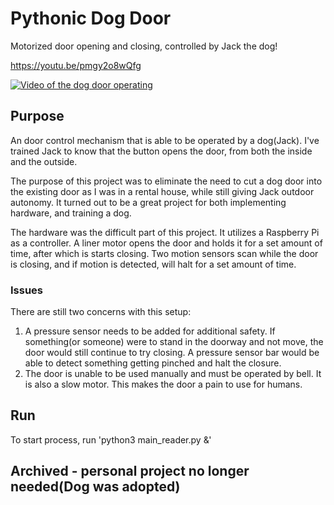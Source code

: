 # Pythonic Dog Door
Motorized door opening and closing, controlled by Jack the dog!

https://youtu.be/pmgy2o8wQfg

[![Video of the dog door operating](https://img.youtube.com/vi/pmgy2o8wQfg/0.jpg)](https://www.youtube.com/watch?v=pmgy2o8wQfg)


## Purpose
An door control mechanism that is able to be operated by a dog(Jack). I've trained Jack to know that the button opens the door, from both the inside and the outside.

The purpose of this project was to eliminate the need to cut a dog door into the existing door as I was in a rental house, while still giving Jack outdoor autonomy. It turned out to be a great project for both implementing hardware, and training a dog.

The hardware was the difficult part of this project. It utilizes a Raspberry Pi as a controller. A liner motor opens the door and holds it for a set amount of time, after which is starts closing. Two motion sensors scan while the door is closing, and if motion is detected, will halt for a set amount of time. 

### Issues
There are still two concerns with this setup:
1. A pressure sensor needs to be added for additional safety. If something(or someone) were to stand in the doorway and not move, the door would still continue to try closing. A pressure sensor bar would be able to detect something getting pinched and halt the closure.
2. The door is unable to be used manually and must be operated by bell. It is also a slow motor. This makes the door a pain to use for humans.

## Run
To start process, run 'python3 main_reader.py &'

## Archived - personal project no longer needed(Dog was adopted)
